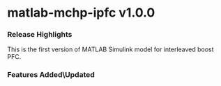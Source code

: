 # matlab-mchp-ipfc v1.0.0
### Release Highlights
This is the first version of MATLAB Simulink model for interleaved boost PFC.


### Features Added\Updated



